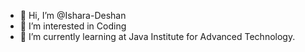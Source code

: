 - 👋 Hi, I’m @Ishara-Deshan
- 👀 I’m interested in Coding
- 🌱 I’m currently learning at Java Institute for Advanced Technology.



<!---
Ishara-Deshan/Ishara-Deshan is a ✨ special ✨ repository because its `README.md` (this file) appears on your GitHub profile.
You can click the Preview link to take a look at your changes.
--->

